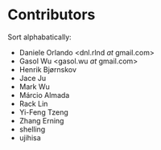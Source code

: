 Contributors
===============

Sort alphabatically:

- Daniele Orlando <dnl.rlnd _at_ gmail.com>
- Gasol Wu <gasol.wu _at_ gmail.com>
- Henrik Bjørnskov <henrik _at_ bjrnskov.dk>
- Jace Ju <jaceju _at_ gmail.com>
- Mark Wu <wuhsinyee _at_ hotmail.com>
- Márcio Almada <marcio3w _at_ gmail.com>
- Rack Lin <racklin _at_ gmail.com>
- Yi-Feng Tzeng <yftzeng _at_ gmail.com>
- Zhang Erning <zhang _at_ erning.com>
- shelling <navyblueshellingford _at_ gmail.com>
- ujihisa <ujihisa _at_ gmail.com>
